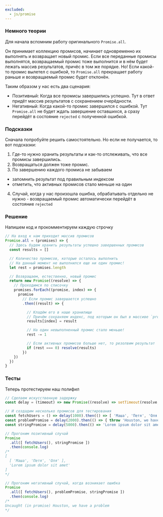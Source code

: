 ```yaml
---
excluded:
  - js/promise
---
```

### Немного теории
Для начала вспомним работу оригинального `Promise.all`.

Он принимает коллекцию промисов, начинает одновременно их выполнять и возвращает новый промис. Если все переданные промисы выполнятся, возвращаемый промис тоже выполнится и в нём будет лежать массив результатов, причёс в том же порядке. Но! Если какой-то промис вылетел с ошибкой, то `Promise.all` прекращает работу раньше и возвращаемый промис будет отклонён.

Таким образом у нас есть два сценария:

- Позитивный: Когда все промисы завершились успешно. Тут в ответ придёт массив результатов с сохранением очерёдности.
- Негативный: Когда какой-то промис завершился с ошибкой. Тут `Promise.all` не будет ждать завершение оставшихся, а сразу перейдёт в состояние `rejected` с полученной ошибкой.

### Подсказки
Сначала попробуйте решить самостоятельно. Но если не получается, то вот подсказки:

1. Где-то нужно хранить результаты и как-то отслеживать, что все промисы завершились.
2. Возвращаться должен тоже промис.
3. По завершению каждого промиса не забываем
  - запомнить результат под правильным индексом
  - отметить, что активных промисов стало меньше на один
4. Случай, когда у нас произошла ошибка, обрабатывать отдельно не нужно - возвращаемый промис автоматически перейдёт в состояние `rejected`
### Решение
Напишем код и прокомментируем каждую строчку
```jsx
// На вход к нам приходит массив промисов
Promise.all = (promises) => {
  // Здесь будем хранить результаты успешно завершенных промисов
  const results = []

  // Количество промисов, которые осталось выполнить
  // На данный момент не выполнился еще ни один промис!
  let rest = promises.length

  // Возвращаем, естественно, новый промис
  return new Promise((resolve) => {
    // Проходимся по списочку
    promises.forEach((promise, index) => {
      promise
        // Если промис завершается успешно
        .then((result) => {

          // Кладём его в наше хранилище
          // Причём сохраняем индекс, под которым он был в массиве `promises`
          results[index] = result

          // На один невыполненный промис стало меньше!
          rest -= 1

          // Если активных промисов больше нет, то резолвим результат
          if (rest === 0) resolve(results)
        })
    })
  })
}
```

### Тесты
Теперь протестируем наш полифил

```jsx
// Сделаем искусственную задержку
const delay = (timeout) => new Promise((resolve) => setTimeout(resolve, timeout))

// И создадим несколько промисов для тестирования
const fetchUsers = () => delay(1000).then(() => [ 'Маша', 'Петя', 'Оля' ])
const problemPromise = delay(2000).then(() => { throw 'Houston, we have a problem' })
const stringPromise = delay(5000).then(() => 'Lorem ipsum dolor sit amet')

// Прогоним позитивный случай
Promise
  .all([ fetchUsers(), stringPromise ])
  .then(console.log)
/*
[
  [ 'Маша', 'Петя', 'Оля' ],
  'Lorem ipsum dolor sit amet'
]
*/

// Прогоним негативный случай, когда возникает ошибка
Promise
  .all([ fetchUsers(), problemPromise, stringPromise ])
  .then(console.log)
/*
Uncaught (in promise) Houston, we have a problem
*/
```
